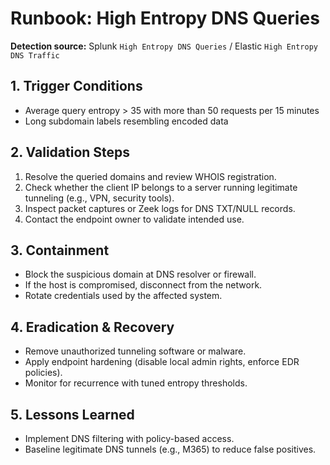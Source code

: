 # Runbook: High Entropy DNS Queries

**Detection source:** Splunk `High Entropy DNS Queries` / Elastic `High Entropy DNS Traffic`

## 1. Trigger Conditions
- Average query entropy > 35 with more than 50 requests per 15 minutes
- Long subdomain labels resembling encoded data

## 2. Validation Steps
1. Resolve the queried domains and review WHOIS registration.
2. Check whether the client IP belongs to a server running legitimate tunneling (e.g., VPN, security tools).
3. Inspect packet captures or Zeek logs for DNS TXT/NULL records.
4. Contact the endpoint owner to validate intended use.

## 3. Containment
- Block the suspicious domain at DNS resolver or firewall.
- If the host is compromised, disconnect from the network.
- Rotate credentials used by the affected system.

## 4. Eradication & Recovery
- Remove unauthorized tunneling software or malware.
- Apply endpoint hardening (disable local admin rights, enforce EDR policies).
- Monitor for recurrence with tuned entropy thresholds.

## 5. Lessons Learned
- Implement DNS filtering with policy-based access.
- Baseline legitimate DNS tunnels (e.g., M365) to reduce false positives.
